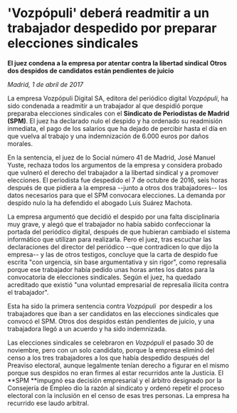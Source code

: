 # 'Vozpópuli' deberá readmitir a un trabajador despedido por preparar elecciones sindicales

**El juez condena a la empresa por atentar contra la libertad sindical**
**Otros dos despidos de candidatos están pendientes de juicio**

*Madrid, 1 de abril de 2017*

La empresa Vozpópuli Digital SA, editora del periódico digital *Vozpópuli*, ha sido condenada a readmitir a un trabajador al que despidió porque preparaba elecciones sindicales con el **Sindicato de Periodistas de Madrid (SPM)**. El juez ha declarado nulo el despido y ha ordenado su readmisión inmediata, el pago de los salarios que ha dejado de percibir hasta el día en que vuelva al trabajo y una indemnización de 6.000 euros por daños morales.

En la sentencia, el juez de lo Social número 41 de Madrid, José Manuel Yuste, rechaza todos los argumentos de la empresa y considera probado que vulneró el derecho del trabajador a la libertad sindical y a promover elecciones. El periodista fue despedido el 7 de octubre de 2016, seis horas después de que pidiera a la empresa --junto a otros dos trabajadores-- los datos necesarios para que el SPM convocara elecciones. La demanda por despido nulo la ha defendido el abogado Luis Suárez Machota.

La empresa argumentó que decidió el despido por una falta disciplinaria muy grave, y alegó que el trabajador no había sabido confeccionar la portada del periódico digital, después de que hubieran cambiado el sistema informático que utilizan para realizarla. Pero el juez, tras escuchar las declaraciones del director del periódico --que contradicen lo que dijo la empresa-- y las de otros testigos, concluye que la carta de despido fue escrita "con urgencia, sin base argumentativa y sin rigor", como represalia porque ese trabajador había pedido unas horas antes los datos para la convocatoria de elecciones sindicales. Según el juez, ha quedado acreditado que existió "una voluntad empresarial de represalia ilícita contra el trabajador". 

Esta ha sido la primera sentencia contra *Vozpópuli*  por despedir a los trabajadores que iban a ser candidatos en las elecciones sindicales que convocó el SPM. Otros dos despidos están pendientes de juicio, y una trabajadora llegó a un acuerdo y ha sido indemnizada.

Las elecciones sindicales se celebraron en *Vozpópuli* el pasado 30 de noviembre, pero con un solo candidato, porque la empresa eliminó del censo a los tres trabajadores a los que había despedido después del Preaviso electoral, aunque legalmente tenían derecho a figurar en el mismo porque sus despidos no eran firmes al estar recurridos ante la Justicia. El **SPM **impugnó esa decisión empresarial y el árbitro designado por la Consejería de Empleo dio la razón al sindicato y ordenó repetir el proceso electoral con la inclusión en el censo de esas tres personas. La empresa ha recurrido ese laudo arbitral.
